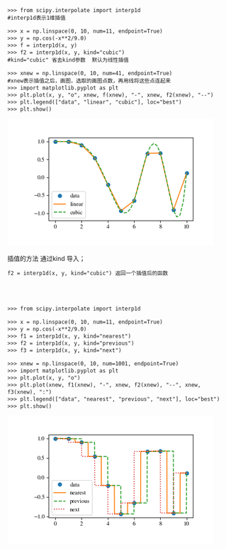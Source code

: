 
    >>> from scipy.interpolate import interp1d  
    #interp1d表示1维插值

>>>

    
    
    >>> x = np.linspace(0, 10, num=11, endpoint=True)
    >>> y = np.cos(-x**2/9.0)
    >>> f = interp1d(x, y)
    >>> f2 = interp1d(x, y, kind="cubic")  
    #kind="cubic" 省去kind参数  默认为线性插值

>>>

    
    
    >>> xnew = np.linspace(0, 10, num=41, endpoint=True)  
    #xnew表示插值之后，画图，选取的画图点数，再用线将这些点连起来
    >>> import matplotlib.pyplot as plt
    >>> plt.plot(x, y, "o", xnew, f(xnew), "-", xnew, f2(xnew), "--")
    >>> plt.legend(["data", "linear", "cubic"], loc="best")
    >>> plt.show()
    

![../_images/interpolate-1.png](../md/img/ggzhangxiaochao/interpolate-1.png)

插值的方法 通过kind 导入；

    
    
    f2 = interp1d(x, y, kind="cubic") 返回一个插值后的函数  
      
    
    
    
    >>> from scipy.interpolate import interp1d
    

>>>

    
    
    >>> x = np.linspace(0, 10, num=11, endpoint=True)
    >>> y = np.cos(-x**2/9.0)
    >>> f1 = interp1d(x, y, kind="nearest")
    >>> f2 = interp1d(x, y, kind="previous")
    >>> f3 = interp1d(x, y, kind="next")
    

>>>

    
    
    >>> xnew = np.linspace(0, 10, num=1001, endpoint=True)
    >>> import matplotlib.pyplot as plt
    >>> plt.plot(x, y, "o")
    >>> plt.plot(xnew, f1(xnew), "-", xnew, f2(xnew), "--", xnew, f3(xnew), ":")
    >>> plt.legend(["data", "nearest", "previous", "next"], loc="best")
    >>> plt.show()
    

![../_images/interpolate-2.png](../md/img/ggzhangxiaochao/interpolate-2.png)

    
    
     

